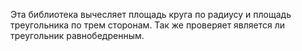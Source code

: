 Эта библиотека вычесляет площадь круга по радиусу и площадь треугольника по трем сторонам. Так же проверяет является ли треугольник равнобедренным.
